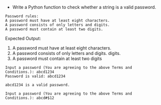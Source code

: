 * Write a Python function to check whether a string is a valid password.

```
Password rules:
A password must have at least eight characters.
A password consists of only letters and digits.
A password must contain at least two digits.
```

Expected Output:

1. A password must have at least eight characters.
2. A password consists of only letters and digits. digits.
3. A password must contain at least two digits

```
Input a password (You are agreeing to the above Terms and Conditions.): abcd1234
Password is valid: abcd1234

abcd1234 is a valid password.

Input a password (You are agreeing to the above Terms and Conditions.): abcd#$12